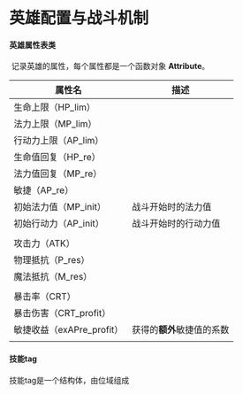 # 英雄配置与战斗机制





#### 英雄属性表类

​	记录英雄的属性，每个属性都是一个函数对象 **Attribute**。

| 属性名                    | 描述                       |
| ------------------------- | -------------------------- |
| 生命上限（HP_lim）        |                            |
| 法力上限（MP_lim）        |                            |
| 行动力上限（AP_lim）      |                            |
| 生命值回复（HP_re）       |                            |
| 法力值回复（MP_re）       |                            |
| 敏捷（AP_re）             |                            |
| 初始法力值（MP_init）     | 战斗开始时的法力值         |
| 初始行动力（AP_init）     | 战斗开始时的行动力值       |
|                           |                            |
| 攻击力（ATK）             |                            |
| 物理抵抗（P_res）         |                            |
| 魔法抵抗（M_res）         |                            |
|                           |                            |
| 暴击率（CRT）             |                            |
| 暴击伤害（CRT_profit）    |                            |
| 敏捷收益（exAPre_profit） | 获得的**额外**敏捷值的系数 |
|                           |                            |



#### 技能tag

技能tag是一个结构体，由位域组成


